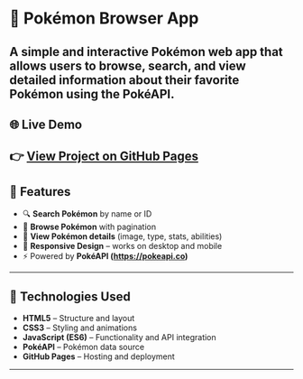 # 🧩 Pokémon Browser App

A simple and interactive Pokémon web app that allows users to browse, search, and view detailed information about their favorite Pokémon using the **PokéAPI**.
---
## 🌐 Live Demo
👉 [View Project on GitHub Pages](https://el0114.github.io/Pokemon/)
---
## 📜 Features
- 🔍 **Search Pokémon** by name or ID  
- 🧭 **Browse Pokémon** with pagination  
- 📸 **View Pokémon details** (image, type, stats, abilities)  
- 📱 **Responsive Design** – works on desktop and mobile  
- ⚡ Powered by **PokéAPI (https://pokeapi.co)**  
---
## 🧠 Technologies Used
- **HTML5** – Structure and layout  
- **CSS3** – Styling and animations  
- **JavaScript (ES6)** – Functionality and API integration  
- **PokéAPI** – Pokémon data source  
- **GitHub Pages** – Hosting and deployment  
---
